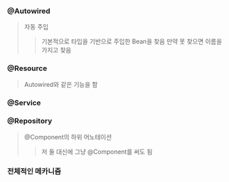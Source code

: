 ### @Autowired
> 자동 주입
>> 기본적으로 타입을 기반으로 주입한 Bean을 찾음
>> 만약 못 찾으면 이름을 가지고 찾음

### @Resource
> Autowired와 같은 기능을 함

### @Service
### @Repository
> @Component의 하위 어노테이션
>> 저 둘 대신에 그냥 @Component를 써도 됨

### 전체적인 메카니즘

